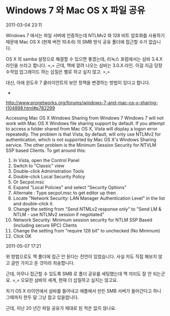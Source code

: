 # Windows 7 와 Mac OS X 파일 공유

2011-03-04 23:11

Windows 7 에서는 파일 서버에 인증하는데 NTLMv2 와 128 비트 암호화를 사용하기 때문에
Mac OS X (현재 버전 10.6.6) 의 SMB 방식 공유 폴더에 접근할 수가 없습니다.

OS X 의 samba 설정으로 해결할 수 있으면 좋겠는데,
리눅스 포럼에서는 삼바 3.4.X 라인을 쓰라고 합니다. =,=
근데, 맥에 깔려 나오는 삼바는 3.0.X 라인.
이걸 지금 당장 수작업 업그레이드 하는 삽질은 별로 하고 싶지 않고. =,=

대신, 아래 윈도우 7 클라이언트의 보안 정책을 변경하는 방법이 있다고 합니다.

*

http://www.pronetworks.org/forums/windows-7-and-mac-os-x-sharing-t104898.html#p782299

Accessing Mac OS X Windows Sharing from Windows 7
Windows 7 will not work with Mac OS X Windows file sharing support by default.
If you attempt to access a folder shared from Mac OS X, Vista will display a logon error repeatedly.
The problem is that Vista, by default, will only use NTLMv2 for authentication,
which is not supported by Mac OS X's Windows Sharing service.
The other problem is the Minimum Session Security for NTVLM SSP based Clients.
To get around this:

1.	In Vista, open the Control Panel
2.	Switch to "Classic" view
3.	Double-click Administration Tools
4.	Double-click Local Security Policy
5.	Or Secpol.msc
6.	Expand "Local Policies" and select "Security Options"
7.	Alternate : Type secpol.msc to get editor up then
8.	Locate "Network Security: LAN Manager Authentication Level" in the list and double-click it.
9.	Change the setting from "Send NTMLv2 response only" to "Send LM & NTLM - use NTLMv2 session if negotiated"
10.	Network Security: Minimum session security for NTLM SSP Based (including secure RPC) Clients
11.	Change the setting from "require 128 bit" to unchecked (No Minimum)
12.	Click OK

2011-05-07 17:21

위 방법으로도 맥 폴더에 접근 안 된다는 전언이 있었습니다.
사실 저도 직접 해보지 않고 글만 가지고 온 것이라 죄송합니다.

근데, 아무나 접근할 수 있도록 SMB 로 폴더 공유를 세팅했는데 맥 끼리도 잘 안 되는군요.  =,=
오묘한 삼바의 세계, 현재 더 삽질하고 싶지는 않고요.

차기 OS X 라이언에서 삼바를 들어내고 애플에서 만든 SMB 서버가 들어간다고 하니
그때까지 한두 달 그냥 참고 있을랍니다.

근데, 지난 20 년간 파일 공유가 제대로 된 적은 없지 않나요.

